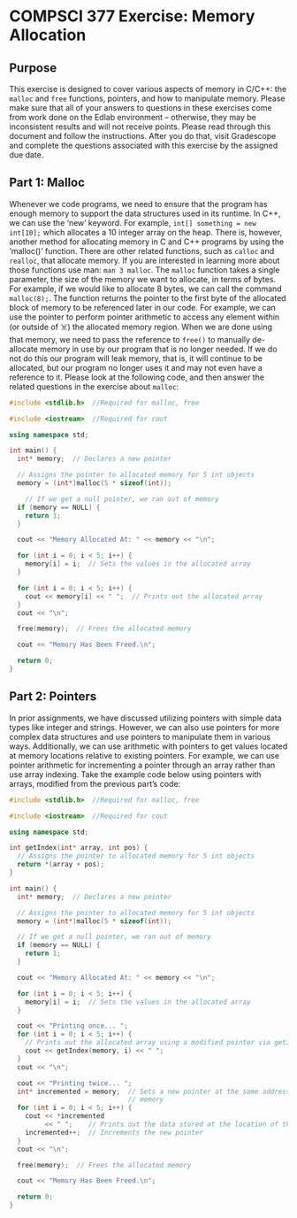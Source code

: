 # COMPSCI 377 Exercise: Memory Allocation

## Purpose

This exercise is designed to cover various aspects of memory in C/C++: the `malloc` and `free` functions, pointers, and how to manipulate memory. Please make sure that all of your answers to questions in these exercises come from work done on the Edlab environment – otherwise, they may be inconsistent results and will not receive points. Please read through this document and follow the instructions. After you do that, visit Gradescope and complete the questions associated with this exercise by the assigned due date.

## Part 1: Malloc

Whenever we code programs, we need to ensure that the program has enough memory to support the data structures used in its runtime. In C++, we can use the ‘new’ keyword. For example, `int[] something = new int[10];` which allocates a 10 integer array on the heap. There is, however, another method for allocating memory in C and C++ programs by using the ‘malloc()’ function. There are other related functions, such as `calloc` and `realloc`, that allocate memory. If you are interested in learning more about those functions use man: `man 3 malloc`. The `malloc` function takes a single parameter, the size of the memory we want to allocate, in terms of bytes. For example, if we would like to allocate 8 bytes, we can call the command `malloc(8);`. The function returns the pointer to the first byte of the allocated block of memory to be referenced later in our code. For example, we can use the pointer to perform pointer arithmetic to access any element within (or outside of ☠️) the allocated memory region. When we are done using that memory, we need to pass the reference to `free()` to manually de-allocate memory in use by our program that is no longer needed. If we do not do this our program will leak memory, that is, it will continue to be allocated, but our program no longer uses it and may not even have a reference to it. Please look at the following code, and then answer the related questions in the exercise about `malloc`:

```cpp
#include <stdlib.h>  //Required for malloc, free

#include <iostream>  //Required for cout

using namespace std;

int main() {
  int* memory;  // Declares a new pointer

  // Assigns the pointer to allocated memory for 5 int objects
  memory = (int*)malloc(5 * sizeof(int));

	// If we get a null pointer, we ran out of memory
  if (memory == NULL) {
    return 1;
  }

  cout << "Memory Allocated At: " << memory << "\n";

  for (int i = 0; i < 5; i++) {
    memory[i] = i;  // Sets the values in the allocated array
  }

  for (int i = 0; i < 5; i++) {
    cout << memory[i] << " ";  // Prints out the allocated array
  }
  cout << "\n";

  free(memory);  // Frees the allocated memory

  cout << "Memory Has Been Freed.\n";

  return 0;
}
```

## Part 2: Pointers

In prior assignments, we have discussed utilizing pointers with simple data types like integer and strings. However, we can also use pointers for more complex data structures and use pointers to manipulate them in various ways. Additionally, we can use arithmetic with pointers to get values located at memory locations relative to existing pointers. For example, we can use pointer arithmetic for incrementing a pointer through an array rather than use array indexing. Take the example code below using pointers with arrays, modified from the previous part’s code:

```cpp
#include <stdlib.h>  //Required for malloc, free

#include <iostream>  //Required for cout

using namespace std;

int getIndex(int* array, int pos) {
  // Assigns the pointer to allocated memory for 5 int objects
  return *(array + pos);
}

int main() {
  int* memory;  // Declares a new pointer

  // Assigns the pointer to allocated memory for 5 int objects
  memory = (int*)malloc(5 * sizeof(int));

  // If we get a null pointer, we ran out of memory
  if (memory == NULL) {
    return 1;
  }

  cout << "Memory Allocated At: " << memory << "\n";

  for (int i = 0; i < 5; i++) {
    memory[i] = i;  // Sets the values in the allocated array
  }

  cout << "Printing once... ";
  for (int i = 0; i < 5; i++) {
    // Prints out the allocated array using a modified pointer via getIndex()
    cout << getIndex(memory, i) << " ";
  }
  cout << "\n";

  cout << "Printing twice... ";
  int* incremented = memory;  // Sets a new pointer at the same address of
                              // memory
  for (int i = 0; i < 5; i++) {
    cout << *incremented
         << " ";    // Prints out the data stored at the location of the pointer
    incremented++;  // Increments the new pointer
  }
  cout << "\n";

  free(memory);  // Frees the allocated memory

  cout << "Memory Has Been Freed.\n";

  return 0;
}
```
